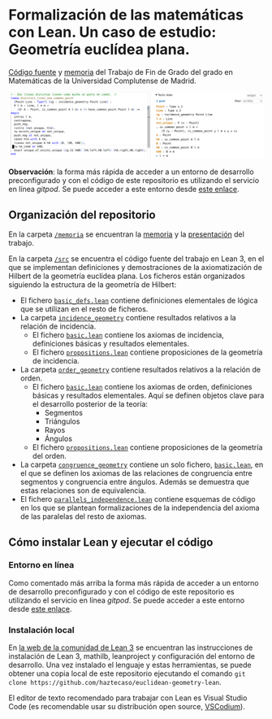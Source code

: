 # Formalización de las matemáticas con Lean. Un caso de estudio: Geometría euclídea plana.

[Código fuente](./src) y [memoria](./memoria/memoria.pdf) del Trabajo de Fin de Grado del grado en Matemáticas de la Universidad Complutense de Madrid. 

![Captura de pantalla del entorno de desarrollo de Lean3 en VS Code.](./memoria/imgs/captura.png)

**Observación**: la forma más rápida de acceder a un entorno de desarrollo
preconfigurado y con el código de este repositorio es utilizando el servicio en
línea *gitpod*. Se puede acceder a este entorno desde [este enlace](https://gitpod.io/#/https://github.com/haztecaso/euclidean-geometry-lean).

## Organización del repositorio

En la carpeta [`/memoria`](./memoria/) se encuentran la
[memoria](./memoria/memoria.pdf) y la [presentación](./memoria/presentacion.pdf)
del trabajo.

En la carpeta [`/src`](./src/) se encuentra el código fuente del trabajo en Lean
3, en el que se implementan definiciones y demostraciones de la axiomatización
de Hilbert de la geometría euclídea plana. Los ficheros están organizados
siguiendo la estructura de la geometría de Hilbert:

- El fichero [`basic_defs.lean`](./src/basic_defs.lean) contiene definiciones
  elementales de lógica que se utilizan en el resto de ficheros.
- La carpeta [`incidence_geometry`](./src/incidence_geometry/) contiene
  resultados relativos a la relación de incidencia.
  - El fichero [`basic.lean`](./src/incidence_geometry/basic.lean) contiene los 
  axiomas de incidencia, definiciones básicas y resultados elementales.
  - El fichero [`propositions.lean`](./src/incidence_geometry/propositions.lean) 
  contiene proposiciones de la geometría de incidencia.
- La carpeta [`order_geometry`](./src/order_geometry/) contiene resultados 
  relativos a la relación de orden.
  - El fichero [`basic.lean`](./src/order_geometry/basic.lean) contiene los 
  axiomas de orden, definiciones básicas y resultados elementales. Aquí se 
  definen objetos clave para el desarrollo posterior de la teoría:
    - Segmentos
    - Triángulos
    - Rayos
    - Ángulos 
  - El fichero [`propositions.lean`](./src/order_geometry/propositions.lean) 
  contiene proposiciones de la geometría del orden.
- La carpeta [`congruence_geometry`](./src/congruence_geometry/) contiene un
  solo fichero, [`basic.lean`](./src/congruence_geometry/basic.lean), en el que
  se definen los axiomas de las relaciones de congruencia entre segmentos y
  congruencia entre ángulos. Además se demuestra que estas relaciones son de
  equivalencia.
- El fichero [`parallels_independence.lean`](./src/parallels_independence.lean)
  contiene esquemas de código en los que se plantean formalizaciones de la
  independencia del axioma de las paralelas del resto de axiomas.

## Cómo instalar Lean y ejecutar el código

### Entorno en línea

Como comentado más arriba la forma más rápida de acceder a un entorno de
desarrollo preconfigurado y con el código de este repositorio es utilizando el
servicio en línea *gitpod*. Se puede acceder a este entorno desde [este
enlace](https://gitpod.io/#/https://github.com/haztecaso/euclidean-geometry-lean).

### Instalación local

En [la web de la comunidad de Lean
3](https://leanprover-community.github.io/get_started.html) se encuentran las
instrucciones de instalación de Lean 3, mathilb, leanproject y configuración del
entorno de desarrollo. Una vez instalado el lenguaje y estas herramientas, se
puede obtener una copia local de este repositorio ejecutando el comando `git
clone https://github.com/haztecaso/euclidean-geometry-lean`. 

El editor de texto recomendado para trabajar con Lean es Visual Studio Code (es
recomendable usar su distribución open source,
[VSCodium](https://vscodium.com/)).
